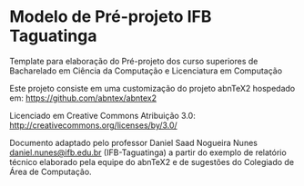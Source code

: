 # Modelo de Pré-projeto IFB Taguatinga

Template para elaboração do Pré-projeto dos  curso superiores de Bacharelado em Ciência da Computação e Licenciatura em Computação

Este projeto consiste em uma customização do projeto abnTeX2 hospedado em: https://github.com/abntex/abntex2

Licenciado em Creative Commons Atribuição 3.0:
http://creativecommons.org/licenses/by/3.0/


Documento adaptado pelo professor Daniel Saad Nogueira Nunes <daniel.nunes@ifb.edu.br> (IFB-Taguatinga) a partir do exemplo de relatório técnico elaborado pela equipe do abnTeX2 e de sugestões do Colegiado de Área de Computação.



